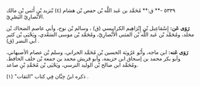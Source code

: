 ٥٣٣٩ -** ق:** مُحَمَّد بن عَبد اللَّه بْن حفص بْن هشام (٤) بْنزيد بْن أَنَس بْن مالك الأَنْصارِيّ البَصْرِيّ.

**رَوَى عَن:** إِسْمَاعِيل بْن إِبْرَاهِيم الكرابيسي (ق) ، وسالم بْن نوح، وأبي عاصم الضحاك بْن مخلد، ومُحَمَّد بْن عَبد اللَّه بْن المثنى الأَنْصارِيّ، ومُحَمَّد بْن موسى السَعْدي، ويَحْيَى بْن كثير أبي النضر (ق) .

**رَوَى عَنه:** ابن ماجه، وأَبُو عَرُوبَة الحسين بْن مُحَمَّد الحراني، وسلم بْن عصام الأصبهاني، وأبو بكر محمد بن إسحاق ابن خزيمة، وأبو قريش محمد بن جمعة بْن خلف الحافظ، ومُحَمَّد ابن صالح بْن الوليد النرسي، ويَحْيَى بْن مُحَمَّدِ بْنِ صاعد.

ذكره ابنُ حِبَّان فِي كتاب "الثقات" (١) .